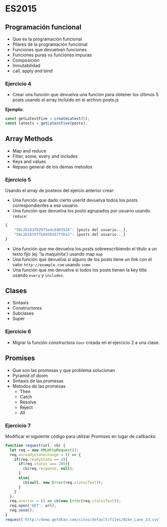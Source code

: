 # ES2015

## Programación funcional
- Que es la programación funcional
- Pilares de la programación funcional
- Funciones que devuelven funciones
- Funciones puras vs funciones impuras
- Composición
- Inmutabilidad
- call, apply and bind

### Ejercicio 4
- Crear una función que devuelva una función para obtener los últimos 5 posts usando el array incluido en el archivo posts.js

**Ejemplo:**
```javascript
const getLatestFive = createLatest(5);
const latests = getLatestFive(posts);
```

## Array Methods
- Map and reduce
- Filter, some, every and includes
- Keys and values
- Repaso general de los demas metodos

### Ejercicio 5
Usando el array de posteos del ejercio anterior crear:
- Una función que dado cierto userId devuelva todos los posts correspondientes a ese usuario.
- Una función que devuelva los posts agrupados por usuario usando `reduce`:
```javascript
{
    "58c2b163f02975edc6d03526": [posts del usuario...],
    "58c2b1635ffb495016775b12": [posts del usuario...]    
}
```
- Una función que me devuelva los posts sobreescribiendo el titulo a un texto fijo (ej: 'la maquinita') usando map `map`
- Una función que devuelva si alguno de los posts tiene un link con el valor `http://example.com` usando `some`
- Una función que me devuelva si todos los posts tienen la key title usando `every` y `includes`.

## Clases
- Sintaxis
- Constructores
- Subclases
- Super

### Ejercicio 6
- Migrar la función constructora `User` creada en el ejercicio 2 a una clase.

## Promises
- Que son las promesas y que problema solucionan
- Pyramid of doom
- Sintaxis de las promesas
- Metodos de las promesas
    + Then
    + Catch
    + Resolve
    + Reject
    + All

### Ejercicio 7
Modificar el siguiente código para utilizar Promises en lugar de callbacks:

```javascript
function request(url, cb) {
  let req = new XMLHttpRequest();
  req.onreadystatechange = () => {
    if(req.readyState == 4){
      if(req.status === 200){
        cb(req.response, null);
      }
      else{
        cb(null, new Error(req.statusText));
      }
    }
  };
  req.onerror = () => cb(new Error(req.statusText));
  req.open('GET', url);
  req.send();
}
request('http://demo.getdkan.com/sites/default/files/Bike_Lane_23.csv', (respose, error) => console.log(response, error));
```

